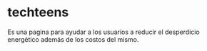 # techteens
Es una pagina para ayudar a los usuarios a reducir el desperdicio energético además de los costos del mismo.
